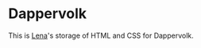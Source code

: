 # Dappervolk

This is [Lena](https://dappervolk.com/profile/15095)'s storage of HTML and CSS for Dappervolk.
